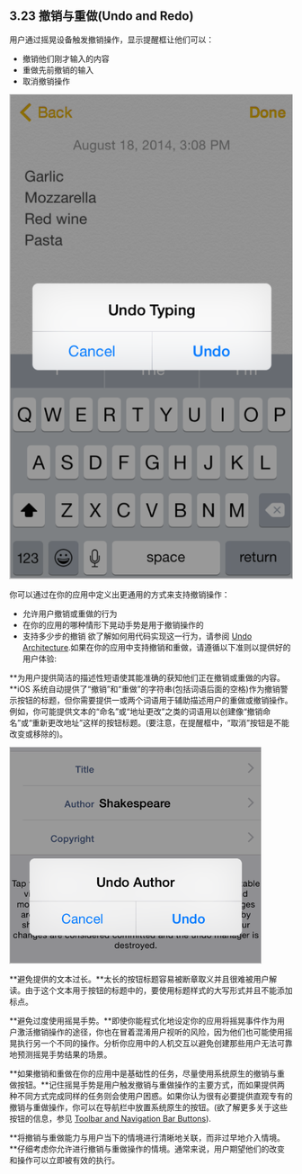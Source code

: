 ## 3.23 撤销与重做(Undo and Redo)
用户通过摇晃设备触发撤销操作，显示提醒框让他们可以：

- 撤销他们刚才输入的内容
- 重做先前撤销的输入
- 取消撤销操作

![](images/19.png)

你可以通过在你的应用中定义出更通用的方式来支持撤销操作：

- 允许用户撤销或重做的行为
- 在你的应用的哪种情形下晃动手势是用于撤销操作的
- 支持多少步的撤销
欲了解如何用代码实现这一行为，请参阅 [Undo Architecture](https://developer.apple.com/library/ios/documentation/Cocoa/Conceptual/UndoArchitecture/UndoArchitecture.html#//apple_ref/doc/uid/10000010i).如果在你的应用中支持撤销和重做，请遵循以下准则以提供好的用户体验:

**为用户提供简洁的描述性短语使其能准确的获知他们正在撤销或重做的内容。**iOS 系统自动提供了“撤销”和“重做”的字符串(包括词语后面的空格)作为撤销警示按钮的标题，但你需要提供一或两个词语用于辅助描述用户的重做或撤销操作。例如，你可能提供文本的“命名”或“地址更改”之类的词语用以创建像“撤销命名”或“重新更改地址”这样的按钮标题。(要注意，在提醒框中，“取消”按钮是不能改变或移除的)。

![](images/20.png)

**避免提供的文本过长。**太长的按钮标题容易被断章取义并且很难被用户解读。由于这个文本用于按钮的标题中的，要使用标题样式的大写形式并且不能添加标点。

**避免过度使用摇晃手势。**即使你能程式化地设定你的应用将摇晃事件作为用户激活撤销操作的途径，你也在冒着混淆用户视听的风险，因为他们也可能使用摇晃执行另一个不同的操作。分析你应用中的人机交互以避免创建那些用户无法可靠地预测摇晃手势结果的场景。

**如果撤销和重做在你的应用中是基础性的任务，尽量使用系统原生的撤销与重做按钮。**记住摇晃手势是用户触发撤销与重做操作的主要方式，而如果提供两种不同方式完成同样的任务则会使用户困惑。如果你认为很有必要提供直观专有的撤销与重做操作，你可以在导航栏中放置系统原生的按钮。(欲了解更多关于这些按钮的信息，参见 [Toolbar and Navigation Bar Buttons](https://developer.apple.com/library/ios/documentation/userexperience/conceptual/mobilehig/Bars.html#//apple_ref/doc/uid/TP40006556-CH12-SW33)).

**将撤销与重做能力与用户当下的情境进行清晰地关联，而非过早地介入情境。**仔细考虑你允许进行撤销与重做操作的情境。通常来说，用户期望他们的改变和操作可以立即被有效的执行。